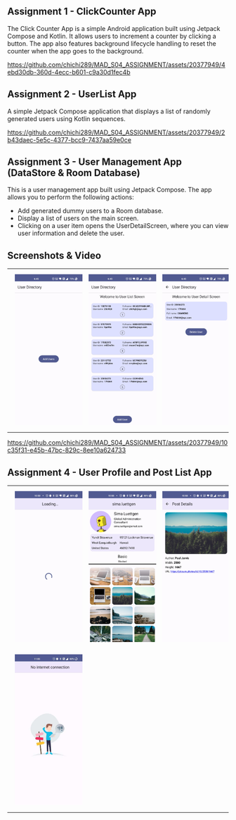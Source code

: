 ## Assignment 1 - ClickCounter App

The Click Counter App is a simple Android application built using Jetpack Compose and Kotlin. It allows users to increment a counter by clicking a button. The app also features background lifecycle handling to reset the counter when the app goes to the background.

https://github.com/chichi289/MAD_S04_ASSIGNMENT/assets/20377949/4ebd30db-360d-4ecc-b601-c9a30d1fec4b

## Assignment 2 - UserList App

A simple Jetpack Compose application that displays a list of randomly generated users using Kotlin sequences.

https://github.com/chichi289/MAD_S04_ASSIGNMENT/assets/20377949/2b43daec-5e5c-4377-bcc9-7437aa59e0ce

## Assignment 3 - User Management App (DataStore & Room Database)

This is a user management app built using Jetpack Compose. The app allows you to perform the following actions:

- Add generated dummy users to a Room database.
- Display a list of users on the main screen.
- Clicking on a user item opens the UserDetailScreen, where you can view user information and delete the user.

## Screenshots & Video

|                                                                     |                                                                     |                                                                      |
|---------------------------------------------------------------------|---------------------------------------------------------------------|----------------------------------------------------------------------|
| <img src="/screenshots/1.jpg" width="200" hspace="10" vspace="10"/> | <img src="/screenshots/2.jpg" width="200" hspace="10" vspace="10"/> | <img src="/screenshots/3.jpg" width="200" hspace="10" vspace="10" /> |

                                                                                                
https://github.com/chichi289/MAD_S04_ASSIGNMENT/assets/20377949/10c35f31-e45b-47bc-829c-8ee10a624733

## Assignment 4 - User Profile and Post List App

|                                                                       |                                                                       |                                                                        |
|-----------------------------------------------------------------------|-----------------------------------------------------------------------|------------------------------------------------------------------------|
| <img src="/screenshots/4.jpg" width="200" hspace="10" vspace="10"/>   | <img src="/screenshots/5.jpg" width="200" hspace="10" vspace="10"/>   | <img src="/screenshots/6.jpg" width="200" hspace="10" vspace="10" />   |
| <img src="/screenshots/7.JPEG" width="200" hspace="10" vspace="10"/>  |                                                                       ||
